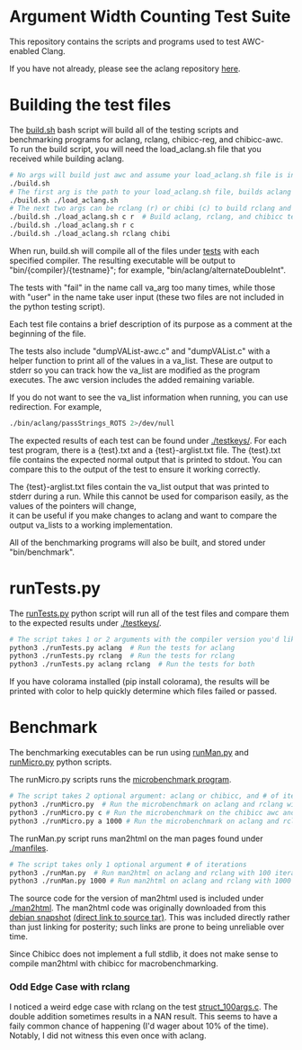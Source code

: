 # Argument Width Counting Test Suite

This repository contains the scripts and programs used to test AWC-enabled Clang.

If you have not already, please see the aclang repository [here](https://github.com/argwidthcounting/awc-clang).

# Building the test files
The [build.sh](./build.sh) bash script will build all of the testing scripts and benchmarking
programs for aclang, rclang, chibicc-reg, and chibicc-awc. To run the build script, you will
need the load_aclang.sh file that you received while building aclang.

```bash
# No args will build just awc and assume your load_aclang.sh file is in your $HOME directory
./build.sh      
# The first arg is the path to your load_aclang.sh file, builds aclang only
./build.sh ./load_aclang.sh
# The next two args can be rclang (r) or chibi (c) to build rclang and chibicc in addition to aclang. Order doesn't matter   
./build.sh ./load_aclang.sh c r  # Build aclang, rclang, and chibicc tests
./build.sh ./load_aclang.sh r c
./build.sh ./load_aclang.sh rclang chibi
```

When run, build.sh will compile all of the files under [tests](./tests/) with each specified compiler.
The resulting executable will be output to "bin/{compiler}/{testname}"; for example, 
"bin/aclang/alternateDoubleInt".

The tests with "fail" in the name call va_arg too many times, while those with "user" in the name
take user input (these two files are not included in the python testing script).

Each test file contains a brief description of its purpose as a comment at the beginning of the file.

The tests also include "dumpVAList-awc.c" and "dumpVAList.c" with a helper function to print all
of the values in a va_list. These are output to stderr so you can track how the va_list
are modified as the program executes. The awc version includes the added remaining variable.

If you do not want to see the va_list information when running, you can use redirection. For example,

```bash
./bin/aclang/passStrings_ROTS 2>/dev/null
```

The expected results of each test can be found under [./testkeys/](./testkeys/).  For each test program,
there is a {test}.txt and a {test}-arglist.txt file. The {test}.txt file contains the expected normal 
output that is printed to stdout. You can compare this to the output of the test to ensure it working
correctly.

The {test}-arglist.txt files contain the va_list output that was printed to stderr during a run.
While this cannot be used for comparison easily, as the values of the pointers will change,  
it can be useful if you make changes to aclang and want to compare the output va_lists to a working 
implementation.

All of the benchmarking programs will also be built, and stored under "bin/benchmark".

# runTests.py

The [runTests.py](./runTests.py) python script will run all of the test files and compare them
to the expected results under [./testkeys/](./testkeys/).

```bash
# The script takes 1 or 2 arguments with the compiler version you'd like to use
python3 ./runTests.py aclang  # Run the tests for aclang
python3 ./runTests.py rclang  # Run the tests for rclang
python3 ./runTests.py aclang rclang  # Run the tests for both
```

If you have colorama installed (pip install colorama), the results will be printed with color
to help quickly determine which files failed or passed.

# Benchmark

The benchmarking executables can be run using [runMan.py](./runMan.py) and [runMicro.py](./runMicro.py)
python scripts.

The runMicro.py scripts runs the [microbenchmark program](./benchmark/microbenchmark.c).

```bash
# The script takes 2 optional argument: aclang or chibicc, and # of iterations
python3 ./runMicro.py  # Run the microbenchmark on aclang and rclang with 100 iterations
python3 ./runMicro.py c # Run the microbenchmark on the chibicc awc and regular versions
python3 ./runMicro.py a 1000 # Run the microbenchmark on aclang and rclang with 1000 iterations
```

The runMan.py script runs man2html on the man pages found under [./manfiles](./manfiles).
```bash
# The script takes only 1 optional argument # of iterations
python3 ./runMan.py  # Run man2html on aclang and rclang with 100 iterations
python3 ./runMan.py 1000 # Run man2html on aclang and rclang with 1000 iteration
```

The source code for the version of man2html used is included under [./man2html](./man2html/). 
The man2html code was originally downloaded from this [debian snapshot](http://snapshot.debian.org/archive/debian/20110109T212222Z/pool/main/m/man2html) [(direct link to source tar)](http://snapshot.debian.org/archive/debian/20110109T212222Z/pool/main/m/man2html/man2html_1.6g.orig.tar.gz). This was included directly rather than just linking for posterity; such links are prone to being unreliable over time.

Since Chibicc does not implement a full stdlib,
it does not make sense to compile man2html with chibicc for macrobenchmarking. 

### Odd Edge Case with rclang
I noticed a weird edge case with rclang on the test [struct_100args.c](./tests/struct_100args.c). The 
double addition sometimes results in a NAN result. This seems to have a faily common chance of 
happening (I'd wager about 10% of the time). Notably, I did not witness this even once with aclang. 
